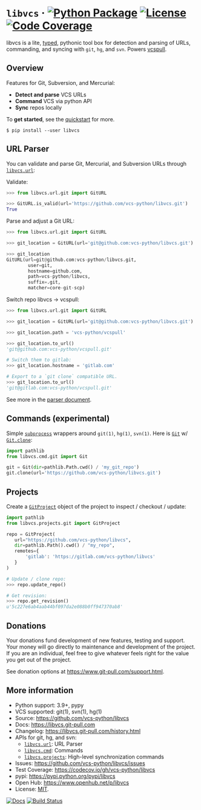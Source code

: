 # `libvcs` &middot; [![Python Package](https://img.shields.io/pypi/v/libvcs.svg)](https://pypi.org/project/libvcs/) [![License](https://img.shields.io/github/license/vcs-python/libvcs.svg)](https://github.com/vcs-python/libvcs/blob/master/LICENSE) [![Code Coverage](https://codecov.io/gh/vcs-python/libvcs/branch/master/graph/badge.svg)](https://codecov.io/gh/vcs-python/libvcs)

libvcs is a lite, [typed](https://docs.python.org/3/library/typing.html), pythonic tool box for
detection and parsing of URLs, commanding, and syncing with `git`, `hg`, and `svn`. Powers
[vcspull](https://www.github.com/vcs-python/vcspull/).

## Overview

Features for Git, Subversion, and Mercurial:

- **Detect and parse** VCS URLs
- **Command** VCS via python API
- **Sync** repos locally

To **get started**, see the [quickstart](https://libvcs.git-pull.com/quickstart.html) for more.

```console
$ pip install --user libvcs
```

## URL Parser

You can validate and parse Git, Mercurial, and Subversion URLs through
[`libvcs.url`](https://libvcs.git-pull.com/url/index.html):

Validate:

```python
>>> from libvcs.url.git import GitURL

>>> GitURL.is_valid(url='https://github.com/vcs-python/libvcs.git')
True
```

Parse and adjust a Git URL:

```python
>>> from libvcs.url.git import GitURL

>>> git_location = GitURL(url='git@github.com:vcs-python/libvcs.git')

>>> git_location
GitURL(url=git@github.com:vcs-python/libvcs.git,
        user=git,
        hostname=github.com,
        path=vcs-python/libvcs,
        suffix=.git,
        matcher=core-git-scp)
```

Switch repo libvcs -> vcspull:

```python
>>> from libvcs.url.git import GitURL

>>> git_location = GitURL(url='git@github.com:vcs-python/libvcs.git')

>>> git_location.path = 'vcs-python/vcspull'

>>> git_location.to_url()
'git@github.com:vcs-python/vcspull.git'

# Switch them to gitlab:
>>> git_location.hostname = 'gitlab.com'

# Export to a `git clone` compatible URL.
>>> git_location.to_url()
'git@gitlab.com:vcs-python/vcspull.git'
```

See more in the [parser document](https://libvcs.git-pull.com/parse/index.html).

## Commands (experimental)

Simple [`subprocess`](https://docs.python.org/3/library/subprocess.html) wrappers around `git(1)`,
`hg(1)`, `svn(1)`. Here is [`Git`](https://libvcs.git-pull.com/cmd/git.html#libvcs.cmd.git.Git) w/
[`Git.clone`](http://libvcs.git-pull.com/cmd/git.html#libvcs.cmd.git.Git.clone):

```python
import pathlib
from libvcs.cmd.git import Git

git = Git(dir=pathlib.Path.cwd() / 'my_git_repo')
git.clone(url='https://github.com/vcs-python/libvcs.git')
```

## Projects

Create a
[`GitProject`](https://libvcs.git-pull.com/projects/git.html#libvcs.projects.git.GitProject) object
of the project to inspect / checkout / update:

```python
import pathlib
from libvcs.projects.git import GitProject

repo = GitProject(
   url="https://github.com/vcs-python/libvcs",
   dir=pathlib.Path().cwd() / "my_repo",
   remotes={
       'gitlab': 'https://gitlab.com/vcs-python/libvcs'
   }
)

# Update / clone repo:
>>> repo.update_repo()

# Get revision:
>>> repo.get_revision()
u'5c227e6ab4aab44bf097da2e088b0ff947370ab8'
```

## Donations

Your donations fund development of new features, testing and support. Your money will go directly to
maintenance and development of the project. If you are an individual, feel free to give whatever
feels right for the value you get out of the project.

See donation options at <https://www.git-pull.com/support.html>.

## More information

- Python support: 3.9+, pypy
- VCS supported: git(1), svn(1), hg(1)
- Source: <https://github.com/vcs-python/libvcs>
- Docs: <https://libvcs.git-pull.com>
- Changelog: <https://libvcs.git-pull.com/history.html>
- APIs for git, hg, and svn:
  - [`libvcs.url`](https://libvcs.git-pull.com/url/): URL Parser
  - [`libvcs.cmd`](https://libvcs.git-pull.com/cmd/): Commands
  - [`libvcs.projects`](https://libvcs.git-pull.com/projects/): High-level synchronization commands
- Issues: <https://github.com/vcs-python/libvcs/issues>
- Test Coverage: <https://codecov.io/gh/vcs-python/libvcs>
- pypi: <https://pypi.python.org/pypi/libvcs>
- Open Hub: <https://www.openhub.net/p/libvcs>
- License: [MIT](https://opensource.org/licenses/MIT).

[![Docs](https://github.com/vcs-python/libvcs/workflows/docs/badge.svg)](https://libvcs.git-pull.com/)
[![Build Status](https://github.com/vcs-python/libvcs/workflows/tests/badge.svg)](https://github.com/vcs-python/libvcs/actions?query=workflow%3A%22tests%22)
